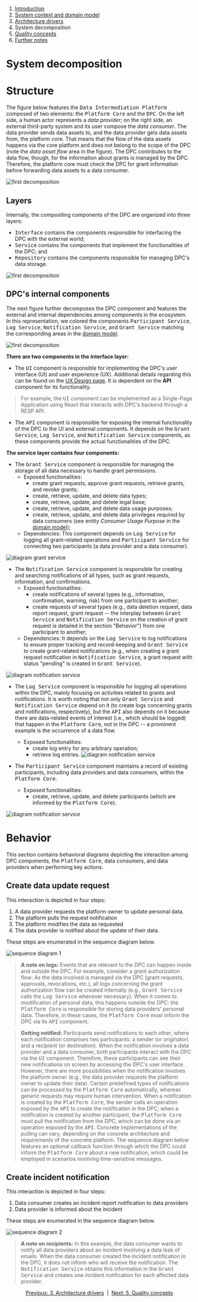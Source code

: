 1. [Introduction](index.md)
2. [System context and domain model](system-context.md)
3. [Architecture drivers](drivers.md)
4. System decomposition
5. [Quality concepts](quality.md)
6. [Further notes](conclusion.md)

# System decomposition

# Structure

The figure below features the <kbd>Data Intermediation Platform</kbd> composed of two elements: the <kbd>Platform Core</kbd> and the <kbd>DPC</kbd>. On the left side, a human actor represents a _data provider_; on the right side, an external third-party system and its user compose the _data consumer_. The data provider sends data assets to, and the data provider gets data assets from, the platform core. That means that the flow of the data assets happens via the core platform and does not belong to the scope of the DPC (note the _data asset flow_ area in the figure). The DPC contributes to the data flow, though, for the information about grants is managed by the DPC. Therefore, the platform core must check the DPC for grant information before forwarding data assets to a data consumer.

![first decomposition](images/diagram_decomposition-1.svg)

## Layers

Internally, the compositing components of the DPC are organized into three layers: 

- <kbd>Interface</kbd> contains the components responsible for interfacing the DPC with the external world;
- <kbd>Service</kbd> contains the components that implement the functionalities of the DPC; and
- <kbd>Repository</kbd> contains the components responsible for managing DPC's data storage.

![first decomposition](images/diagram_decomposition-layers.svg)

## DPC's internal components

The next figure further decomposes the DPC component and features the external and internal dependencies among components in the ecosystem. In this representation, we colored the components <kbd>Participant Service</kbd>, <kbd>Log Service</kbd>, <kbd>Notification Service</kbd>, and <kbd>Grant Service</kbd> matching the corresponding areas in the [domain model](system-context.md#domain-model).

![first decomposition](images/diagram_decomposition-layers-components.svg)

**There are two components in the interface layer:**

- The <kbd>UI</kbd> component is responsible for implementing the DPC's user interface (UI) and user experience (UX). Additional details regarding this can be found on the [UX Design page](../UX-Design/index.md). It is dependent on the **API** component for its functionality.
> For example, the <kbd>UI</kbd> component can be implemented as a Single-Page Application using React that interacts with DPC's backend through a RESP API.
- The <kbd>API</kbd> component is responsible for exposing the internal functionality of the DPC to the UI and external components. It depends on the <kbd>Grant Service</kbd>, <kbd>Log Service</kbd>, and <kbd>Notification Service</kbd> components, as these components provide the actual functionalities of the DPC.

**The service layer contains four components:**

- The <kbd>Grant Service</kbd> component is responsible for managing the storage of all data necessary to handle grant permissions.
    - Exposed functionalities:
        - create grant requests, approve grant requests, retrieve grants, and revoke grants;
        - create, retrieve, update, and delete data types;
        - create, retrieve, update, and delete legal base;
        - create, retrieve, update, and delete data usage purposes;
        - create, retrieve, update, and delete data privileges required by data consumers (see entity _Consumer Usage Purpose_ in the [domain model](system-context.md));
    - Dependencies: This component depends on <kbd>Log Service</kbd> for logging all grant-related operations and <kbd>Participant Service</kbd> for connecting two participants (a data provider and a data consumer).

![diagram grant service](images/diagram_component-grant-service.svg)

- The <kbd>Notification Service</kbd> component is responsible for creating and searching notifications of all types, such as grant requests, information, and confirmations.
    - Exposed functionalities:
        - create notifications of several types (e.g., information, confirmation, warning, risk) from one participant to another;
        - create requests of several types (e.g., data deletion request, data report request, grant request -- the interplay between <kbd>Grant Service</kbd> and <kbd>Notification Service</kbd> on the creation of grant request is detailed in the section "Behavior") from one participant to another;
    - Dependencies: It depends on the <kbd>Log Service</kbd> to log notifications to ensure proper tracking and record-keeping and <kbd>Grant Service</kbd> to create grant-related notifications (e.g., when creating a grant request notification in <kbd>Notification Service</kbd>, a grant request with status "pending" is created in <kbd>Grant Service</kbd>).
 
![diagram notification service](images/diagram_component-notification-service.svg)

- The <kbd>Log Service</kbd> component is responsible for logging all operations within the DPC, mainly focusing on activities related to grants and notifications. It is worth noting that not only <kbd>Grant Service</kbd> and <kbd>Notification Service</kbd> depend on it (to create logs concerning grants and notifications, respectively), but the <kbd>API</kbd> also depends on it because there are data-related events of interest (i.e., which should be logged) that happen in the <kbd>Platform Core</kbd>, not in the DPC -- a prominent example is the occurrence of a data flow.
    - Exposed functionalities:
        - create log entry for any arbitrary operation;
        - retrieve log entries.
![diagram notification service](images/diagram_component-log-service.svg)
    
- The <kbd>Participant Service</kbd> component maintains a record of existing participants, including data providers and data consumers, within the <kbd>Platform Core</kbd>.
    - Exposed functionalities:
        - create, retrieve, update, and delete participants (which are informed by the <kbd>Platform Core</kbd>).

![diagram notification service](images/diagram_component-participant-service.svg)


# Behavior

This section contains behavioral diagrams depicting the interaction among DPC components, the <kbd>Platform Core</kbd>, data consumers, and data providers when performing key actions.

<!--
- grant request, interplay between grant and notification services
- data flow, including authorization (grant verification) and log
-->

## Create data update request

This interaction is depicted in four steps:

1. A data provider requests the platform owner to update personal data.
2. The platform pulls the request notification
3. The platform modifies the data as requested
4. The data provider is notified about the update of their data.

These steps are enumerated in the sequence diagram below.

![sequence diagram 1](images/sequence-diagram_1_create-data-modification-request.svg)

> **A note on logs:** Events that are relevant to the DPC can happen inside and outside the DPC. For example, consider a grant authorization flow: As the data involved is managed via the DPC (grant requests, approvals, revocations, etc.), all logs concerning the grant authorization flow can be created internally (e.g., <kbd>Grant Service</kbd> calls the <kbd>Log Service</kbd> whenever necessary). When it comes to modification of personal data, this happens outside the DPC: the <kbd>Platform Core</kbd> is responsible for storing data providers' personal data. Therefore, in these cases, the <kbd>Platform Core</kbd> must inform the DPC via its <kbd>API</kbd> component.

> **Getting notified:** Participants send notifications to each other, where each notification comprises two participants: a sender (or originator) and a recipient (or destination). When the notification involves a data provider and a data consumer, both participants interact with the DPC via the <kbd>UI</kbd> component. Therefore, these participants can see their new notifications on screen by accessing the DPC's user interface. However, there are more possibilities when the notification involves the platform owner (e.g., the data provider requests the platform owner to update their data). Certain predefined types of notifications can be processed by the <kbd>Platform Core</kbd> automatically, whereas generic requests may require human intervention. When a notification is created by the <kbd>Platform Core</kbd>, the sender calls an operation exposed by the <kbd>API</kbd> to create the notification in the DPC; when a notification is created by another participant, the <kbd>Platform Core</kbd> must pull the notification from the DPC, which can be done via an operation exposed by the <kbd>API</kbd>. Concrete implementations of the pulling can vary, depending on the concrete architecture and requirements of the concrete platform. The sequence diagram below features an optional callback function through which the DPC could inform the <kbd>Platform Core</kbd> about a new notification, which could be employed in scenarios involving time-sensitive messages.


## Create incident notification

This interaction is depicted in four steps:

1. Data consumer creates an incident report notification to data providers
2. Data provider is informed about the incident

These steps are enumerated in the sequence diagram below.

![sequence diagram 2](images/sequence-diagram_2_create-incident-report-notification.svg)

> **A note on recipients:** In this example, the data consumer wants to notify all data providers about an incident involving a data leak of emails. When the data consumer created the incident notification in the DPC, it does not inform who will receive the notification. The <kbd>Notification Service</kbd> obtains this information in the <kbd>Grant Service</kbd> and creates one incident notification for each affected data provider.

<p align="center">
    <a href="drivers.md">Previous: 3. Architecture drivers</a>&nbsp; | &nbsp;<a href="quality.md">Next: 5. Quality concepts</a>
</p>

